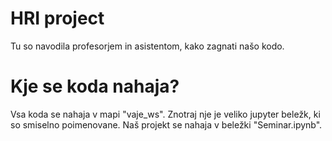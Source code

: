 # HRI project

Tu so navodila profesorjem in asistentom, kako zagnati našo kodo.
# Kje se koda nahaja?
Vsa koda se nahaja v mapi "vaje_ws". Znotraj nje je veliko jupyter beležk, ki so smiselno poimenovane. Naš projekt se nahaja v beležki
"Seminar.ipynb". 
